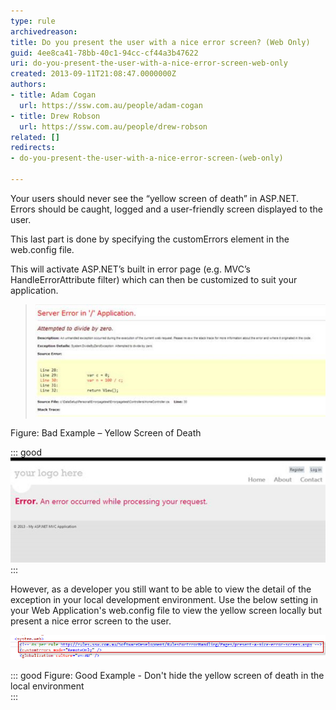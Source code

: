 ```yaml
---
type: rule
archivedreason: 
title: Do you present the user with a nice error screen? (Web Only)
guid: 4ee8ca41-78bb-40c1-94cc-cf44a3b47622
uri: do-you-present-the-user-with-a-nice-error-screen-web-only
created: 2013-09-11T21:08:47.0000000Z
authors:
- title: Adam Cogan
  url: https://ssw.com.au/people/adam-cogan
- title: Drew Robson
  url: https://ssw.com.au/people/drew-robson
related: []
redirects:
- do-you-present-the-user-with-a-nice-error-screen-(web-only)

---
```


Your users should never see the “yellow screen of death” in ASP.NET. Errors should be caught, logged and a user-friendly screen displayed to the user.

<!--endintro-->

This last part is done by specifying the customErrors element in the web.config file.

This will activate ASP.NET’s built in error page (e.g. MVC’s HandleErrorAttribute filter) which can then be customized to suit your application.




> ![](error-screen-bad.jpg)

Figure: Bad Example – Yellow Screen of Death

::: good  
![Figure: Good Example - Default ASP.NET MVC custom error page](error-screen-good.jpg)  
:::



However, as a developer you still want to be able to view the detail of the exception in your local development environment. Use the below setting in your Web Application's web.config file to view the yellow screen locally but present a nice error screen to the user.



![](14-08-2014-2-47-50-PM-compressor.png)


::: good
Figure: Good Example - Don't hide the yellow screen of death in the local environment  
:::
